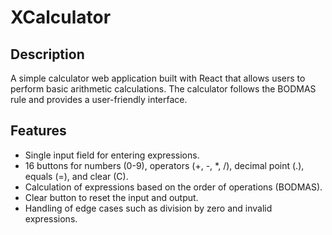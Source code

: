 # XCalculator

## Description

A simple calculator web application built with React that allows users to perform basic arithmetic calculations. The calculator follows the BODMAS rule and provides a user-friendly interface.

## Features

- Single input field for entering expressions.
- 16 buttons for numbers (0-9), operators (+, -, *, /), decimal point (.), equals (=), and clear (C).
- Calculation of expressions based on the order of operations (BODMAS).
- Clear button to reset the input and output.
- Handling of edge cases such as division by zero and invalid expressions.
